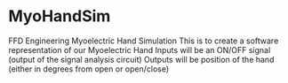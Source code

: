 # MyoHandSim
FFD Engineering Myoelectric Hand Simulation
This is to create a software representation of our Myoelectric Hand
Inputs will be an ON/OFF signal (output of the signal analysis circuit)
Outputs will be position of the hand (either in degrees from open or open/close)
